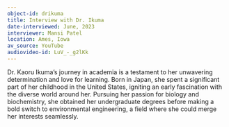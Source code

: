 ```yaml
---
object-id: drikuma
title: Interview with Dr. Ikuma
date-interviewed: June, 2023
interviewer: Mansi Patel
location: Ames, Iowa
av_source: YouTube
audiovideo-id: LuV_-_g2lKk
---
```


Dr. Kaoru Ikuma’s journey in academia is a testament to her unwavering determination and love for learning. Born in Japan, she spent a significant part of her childhood in the United States, igniting an early fascination with the diverse world around her. Pursuing her passion for biology and biochemistry, she obtained her undergraduate degrees before making a bold switch to environmental engineering, a field where she could merge her interests seamlessly.
